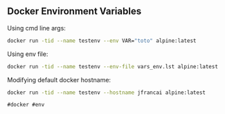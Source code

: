 ## Docker Environment Variables

Using cmd line args:
```sh
docker run -tid --name testenv --env VAR="toto" alpine:latest
```

Using env file:
```sh
docker run -tid --name testenv --env-file vars_env.lst alpine:latest
```

Modifying default docker hostname:
```sh
docker run -tid --name testenv --hostname jfrancai alpine:latest
```

    #docker #env
